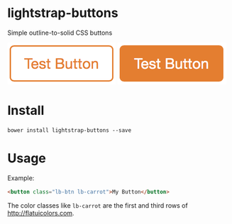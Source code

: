 lightstrap-buttons
==================

Simple outline-to-solid CSS buttons

![Normal](img/normal.png)
![Hover State](img/hover.png)

# Install

```
bower install lightstrap-buttons --save
```

# Usage

Example:
```html
<button class="lb-btn lb-carrot">My Button</button>
```

The color classes like `lb-carrot` are the first and third rows of http://flatuicolors.com.
